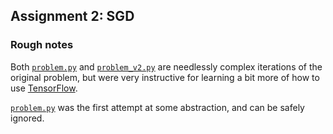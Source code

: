 ## Assignment 2: SGD

### Rough notes

Both [`problem.py`][] and [`problem_v2.py`][] are needlessly complex iterations of the original problem, but were very instructive for learning a bit more of how to use [TensorFlow][].

[`problem.py`][] was the first attempt at some abstraction, and can be safely ignored.


[`problem.py`]:	./problem.py
[`problem_v2.py`]:	./problem_v2.py
[TensorFlow]:	https://www.tensorflow.org
